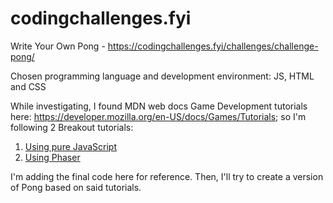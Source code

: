 # codingchallenges.fyi

Write Your Own Pong - https://codingchallenges.fyi/challenges/challenge-pong/

Chosen programming language and development environment: JS, HTML and CSS

While investigating, I found MDN web docs Game Development tutorials here: https://developer.mozilla.org/en-US/docs/Games/Tutorials; so I'm following 2 Breakout tutorials:

1. [Using pure JavaScript](breakout.html)
2. [Using Phaser](breakout_ph.html)

I'm adding the final code here for reference. Then, I'll try to create a version of Pong based on said tutorials.
